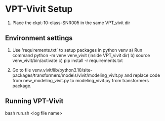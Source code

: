 # VPT-Vivit Setup

1) Place the ckpt-10-class-SNR005 in the same VPT_vivit dir
    
## Environment settings

1) Use 'requirements.txt` to setup packages in python venv
  a) Run command python -m venv venv_vivit (inside VPT_vivit dir)
  b) source venv_vivit/bin/activate
  c) pip install -r requirements.txt

2) Go to file venv_vivit/lib/python3.10/site-packages/transformers/models/vivit/modeling_vivit.py and replace code from new_modeling_vivit.py to modeling_vivit.py from transformers package.

## Running VPT-Vivit

bash run.sh <log file name\>
